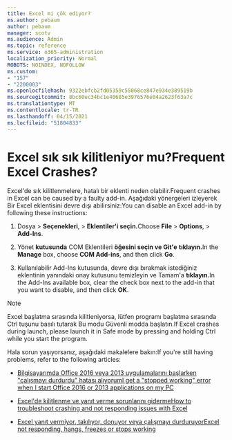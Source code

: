 ```yaml
---
title: Excel mi çök ediyor?
ms.author: pebaum
author: pebaum
manager: scotv
ms.audience: Admin
ms.topic: reference
ms.service: o365-administration
localization_priority: Normal
ROBOTS: NOINDEX, NOFOLLOW
ms.custom:
- "157"
- "2200003"
ms.openlocfilehash: 9322ebfcb2fd05359c55068ce847e934e389519b
ms.sourcegitcommit: 8bc60ec34bc1e40685e3976576e04a2623f63a7c
ms.translationtype: MT
ms.contentlocale: tr-TR
ms.lasthandoff: 04/15/2021
ms.locfileid: "51804833"
---
```

# <a name="frequent-excel-crashes"></a><span data-ttu-id="9b156-102">Excel sık sık kilitleniyor mu?</span><span class="sxs-lookup"><span data-stu-id="9b156-102">Frequent Excel Crashes?</span></span>

<span data-ttu-id="9b156-103">Excel'de sık kilitlenmelere, hatalı bir eklenti neden olabilir.</span><span class="sxs-lookup"><span data-stu-id="9b156-103">Frequent crashes in Excel can be caused by a faulty add-in.</span></span> <span data-ttu-id="9b156-104">Aşağıdaki yönergeleri izleyerek Bir Excel eklentisini devre dışı abilirsiniz:</span><span class="sxs-lookup"><span data-stu-id="9b156-104">You can disable an Excel add-in by following these instructions:</span></span>
  
1. <span data-ttu-id="9b156-105">Dosya  \> **Seçenekleri**, \> **Eklentiler'i seçin.**</span><span class="sxs-lookup"><span data-stu-id="9b156-105">Choose **File** \> **Options**, \> **Add-Ins**.</span></span>

2. <span data-ttu-id="9b156-106">Yönet **kutusunda** COM Eklentileri **öğesini seçin ve Git'e** **tıklayın.**</span><span class="sxs-lookup"><span data-stu-id="9b156-106">In the **Manage** box, choose **COM Add-ins**, and then click **Go**.</span></span>

3. <span data-ttu-id="9b156-107">Kullanılabilir Add-Ins kutusunda, devre dışı bırakmak istediğiniz eklentinin yanındaki onay kutusunu temizleyin ve Tamam'a **tıklayın.**</span><span class="sxs-lookup"><span data-stu-id="9b156-107">In the Add-Ins available box, clear the check box next to the add-in that you want to disable, and then click **OK**.</span></span>

> [!NOTE]
> <span data-ttu-id="9b156-108">Excel başlatma sırasında kilitleniyorsa, lütfen programı başlatma sırasında Ctrl tuşunu basılı tutarak Bu modu Güvenli modda başlatın.</span><span class="sxs-lookup"><span data-stu-id="9b156-108">If Excel crashes during launch, please launch it in Safe mode by pressing and holding Ctrl while you start the program.</span></span>
  
<span data-ttu-id="9b156-109">Hala sorun yaşıyorsanız, aşağıdaki makalelere bakın:</span><span class="sxs-lookup"><span data-stu-id="9b156-109">If you're still having problems, refer to the following articles:</span></span>
  
- [<span data-ttu-id="9b156-110">Bilgisayarımda Office 2016 veya 2013 uygulamalarını başlarken "çalışmayı durdurdu" hatası alıyorum</span><span class="sxs-lookup"><span data-stu-id="9b156-110">I get a "stopped working" error when I start Office 2016 or 2013 applications on my PC</span></span>](https://support.office.com/article/52bd7985-4e99-4a35-84c8-2d9b8301a2fa.aspx)

- [<span data-ttu-id="9b156-111">Excel'de kilitlenme ve yanıt verme sorunlarını giderme</span><span class="sxs-lookup"><span data-stu-id="9b156-111">How to troubleshoot crashing and not responding issues with Excel</span></span>](https://support.microsoft.com/help/2758592/how-to-troubleshoot-crashing-and-not-responding-issues-with-excel)

- [<span data-ttu-id="9b156-112">Excel yanıt vermiyor, takılıyor, donuyor veya çalışmayı durduruyor</span><span class="sxs-lookup"><span data-stu-id="9b156-112">Excel not responding, hangs, freezes or stops working</span></span>](https://support.office.com/article/37e7d3c9-9e84-40bf-a805-4ca6853a1ff4.aspx)
